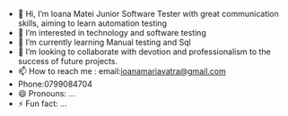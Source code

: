 - 👋 Hi, I’m Ioana Matei Junior Software Tester with great communication skills, aiming to learn automation testing
- 👀 I’m interested in technology and software testing
- 🌱 I’m currently learning Manual testing and Sql
- 💞️ I’m looking to collaborate  with devotion and professionalism to the success of future projects.
- 📫 How to reach me : email:ioanamariavatra@gmail.com
- Phone:0799084704
- 😄 Pronouns: ...
- ⚡ Fun fact: ...

<!---
ioanamariamatei/ioanamariamatei is a ✨ special ✨ repository because its `README.md` (this file) appears on your GitHub profile.
You can click the Preview link to take a look at your changes.
--->
